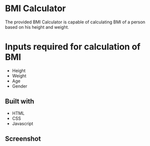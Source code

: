 # BMI Calculator

The provided BMI Calculator is capable of calculating BMI of a person based on his height and weight.

# Inputs required for calculation of BMI

- Height
- Weight
- Age
- Gender

## Built with

- HTML
- CSS
- Javascript

## Screenshot



